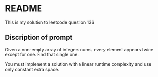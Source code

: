 # README

This is my solution to leetcode question 136

## Discription of prompt

Given a non-empty array of integers nums, every element appears twice except for one. Find that single one.

You must implement a solution with a linear runtime complexity and use only constant extra space.
